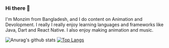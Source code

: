 ### Hi there 👋

I'm Monzim from Bangladesh, and I do content on Animation and Devolopment. I really 
I really enjoy learning languages and frameworks like Java, Dart and React Native. I also enjoy making animation and music.

![Anurag's github stats](https://github-readme-stats.vercel.app/api?username=monzim&show_icons=true&theme=vision-friendly-dark)
[![Top Langs](https://github-readme-stats.vercel.app/api/top-langs/?username=monzim)](https://github.com/anuraghazra/github-readme-stats)






